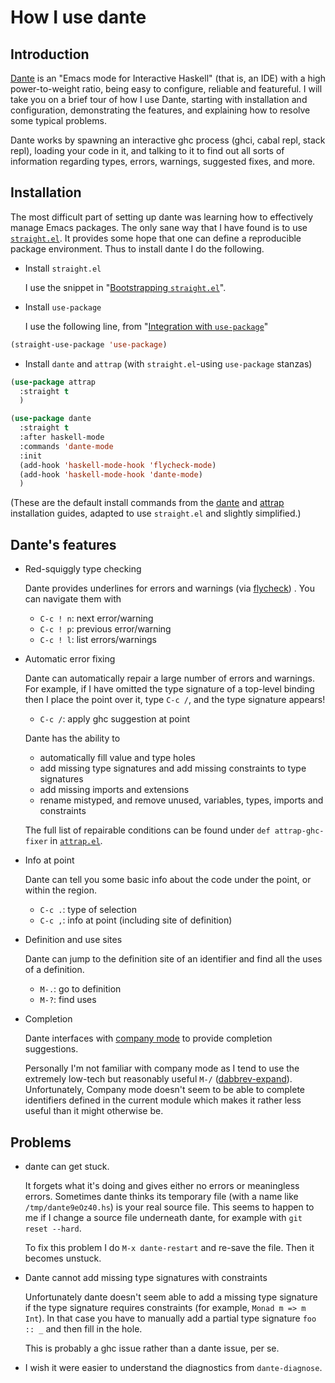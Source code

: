 # How I use dante

## Introduction

[Dante](https://github.com/jyp/dante) is an "Emacs mode for
Interactive Haskell" (that is, an IDE) with a high power-to-weight
ratio, being easy to configure, reliable and featureful.  I will take
you on a brief tour of how I use Dante, starting with installation and
configuration, demonstrating the features, and explaining how to
resolve some typical problems.

Dante works by spawning an interactive ghc process (ghci, cabal repl,
stack repl), loading your code in it, and talking to it to find out
all sorts of information regarding types, errors, warnings, suggested
fixes, and more.

## Installation

The most difficult part of setting up dante was learning how to
effectively manage Emacs packages.  The only sane way that I have
found is to use
[`straight.el`](https://github.com/raxod502/straight.el/).  It
provides some hope that one can define a reproducible package
environment.  Thus to install dante I do the following.

* Install `straight.el`

  I use the snippet in "[Bootstrapping
  `straight.el`](https://github.com/raxod502/straight.el/blob/develop/README.md#bootstrapping-straightel)".

* Install `use-package`

  I use the following line, from "[Integration with
  `use-package`](https://github.com/raxod502/straight.el#integration-with-use-package)"
  
```lisp
(straight-use-package 'use-package)
```


* Install `dante` and `attrap` (with `straight.el`-using `use-package` stanzas)

```lisp
(use-package attrap
  :straight t
  )

(use-package dante
  :straight t
  :after haskell-mode
  :commands 'dante-mode
  :init
  (add-hook 'haskell-mode-hook 'flycheck-mode)
  (add-hook 'haskell-mode-hook 'dante-mode)
  )
```

  (These are the default install commands from the
  [dante](https://github.com/jyp/dante#installation) and
  [attrap](https://github.com/jyp/attrap#attrap-emacs-mode-to-fix-the-flycheck-error-at-point)
  installation guides, adapted to use `straight.el` and slightly
  simplified.)

## Dante's features

* Red-squiggly type checking

  Dante provides underlines for errors and warnings (via
  [flycheck](https://www.flycheck.org/en/latest/)) .  You can navigate
  them with
  
  * `C-c ! n`: next error/warning
  * `C-c ! p`: previous error/warning
  * `C-c ! l`: list errors/warnings

* Automatic error fixing

  Dante can automatically repair a large number of errors and
  warnings.  For example, if I have omitted the type signature of a
  top-level binding then I place the point over it, type `C-c /`, and
  the type signature appears!
  
  * `C-c /`: apply ghc suggestion at point
  
  Dante has the ability to
  
  * automatically fill value and type holes
  * add missing type signatures and add missing constraints to type signatures
  * add missing imports and extensions
  * rename mistyped, and remove unused, variables, types, imports and constraints
  
  The full list of repairable conditions can be found under `def
  attrap-ghc-fixer` in
  [`attrap.el`](https://github.com/jyp/attrap/blob/master/attrap.el).
  
* Info at point

  Dante can tell you some basic info about the code under the point,
  or within the region.

  * `C-c .`: type of selection
  * `C-c ,`: info at point (including site of definition)

* Definition and use sites

  Dante can jump to the definition site of an identifier and find all the
  uses of a definition.
  
  * `M-.`: go to definition
  * `M-?`: find uses

* Completion

  Dante interfaces with [company
  mode](https://company-mode.github.io/) to provide completion
  suggestions.
  
  Personally I'm not familiar with company mode as I tend to use the
  extremely low-tech but reasonably useful `M-/`
  ([dabbrev-expand](https://www.gnu.org/software/emacs/manual/html_node/emacs/Dynamic-Abbrevs.html)).
  Unfortunately, Company mode doesn't seem to be able to complete
  identifiers defined in the current module which makes it rather less
  useful than it might otherwise be.


## Problems

* dante can get stuck.

  It forgets what it's doing and gives either no errors or meaningless
  errors.  Sometimes dante thinks its temporary file (with a name like
  `/tmp/dante9eOz40.hs`) is your real source file.  This seems to
  happen to me if I change a source file underneath dante, for example
  with `git reset --hard`.

  To fix this problem I do `M-x dante-restart` and re-save the file.
  Then it becomes unstuck.

* Dante cannot add missing type signatures with constraints

  Unfortunately dante doesn't seem able to add a missing type
  signature if the type signature requires constraints (for example,
  `Monad m => m Int`).  In that case you have to manually add a
  partial type signature `foo :: _` and then fill in the hole.
  
  This is probably a ghc issue rather than a dante issue, per se.

* I wish it were easier to understand the diagnostics from
  `dante-diagnose`.
